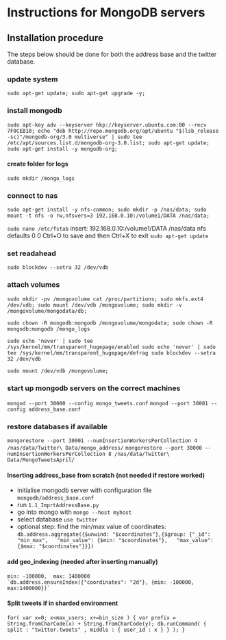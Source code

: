 # Instructions for MongoDB servers

## Installation procedure
The steps below should be done for both the address base and the twitter database. 

### update system
`sudo apt-get update; sudo apt-get upgrade -y;`

### install mongodb
`sudo apt-key adv --keyserver hkp://keyserver.ubuntu.com:80 --recv 7F0CEB10;
echo "deb http://repo.mongodb.org/apt/ubuntu "$(lsb_release -sc)"/mongodb-org/3.0 multiverse" | sudo tee /etc/apt/sources.list.d/mongodb-org-3.0.list;
sudo apt-get update;
sudo apt-get install -y mongodb-org;`

#### create folder for logs
`sudo mkdir /mongo_logs`

### connect to nas
`sudo apt-get install -y nfs-common;
sudo mkdir -p /nas/data; sudo mount -t nfs -o rw,nfsvers=3 192.168.0.10:/volume1/DATA /nas/data;`

`sudo nano /etc/fstab`
insert:
	192.168.0.10:/volume1/DATA /nas/data nfs defaults 0 0
	Ctrl+O to save and then Ctrl+X to exit
`sudo apt-get update`

### set readahead
`sudo blockdev --setra 32 /dev/vdb`

### attach volumes
`sudo mkdir -pv /mongovolume
cat /proc/partitions; sudo mkfs.ext4 /dev/vdb;
sudo mount /dev/vdb /mongovolume;
sudo mkdir -v /mongovolume/mongodata/db;`

`sudo chown -R mongodb:mongodb /mongovolume/mongodata;
sudo chown -R mongodb:mongodb /mongo_logs`

`sudo echo 'never' | sudo tee /sys/kernel/mm/transparent_hugepage/enabled
sudo echo 'never' | sudo tee /sys/kernel/mm/transparent_hugepage/defrag
sudo blockdev --setra 32 /dev/vdb`

`sudo mount /dev/vdb /mongovolume;`

### start up mongodb servers on the correct machines
`mongod --port 30000 --config mongo_tweets.conf`
`mongod --port 30001 --config address_base.conf`

### restore databases if available
`mongorestore --port 30001 --numInsertionWorkersPerCollection 4 /nas/data/Twitter\ Data/mongo_address/`
`mongorestore --port 30000 --numInsertionWorkersPerCollection 8 /nas/data/Twitter\ Data/MongoTweetsApril/`


#### Inserting address_base from scratch (not needed if restore worked)
* initialise mongodb server with configuration file `mongodb/address_base.conf`
* run `1.1_ImprtAddressBase.py`
* go into mongo with `mongo --host myhost`
* select database `use twitter`
* optional step: find the min/max value of coordinates:  
`db.address.aggregate({$unwind: "$coordinates"},{$group: {"_id": "min_max",  
                                "min_value": {$min: "$coordinates"},  
                                "max_value": {$max: "$coordinates"}}})`

#### add geo_indexing (needed after inserting manually)
    min: -100000,  max: 1400000
    `db.address.ensureIndex({"coordinates": "2d"}, {min: -100000, max:1400000})`
    
    
#### Split tweets if in sharded environment
`for( var x=0; x<max_users; x+=bin_size ) {
    var prefix = String.fromCharCode(x) + String.fromCharCode(y);
    db.runCommand( { split : "twitter.tweets" , middle : { user_id : x } } );
    }`